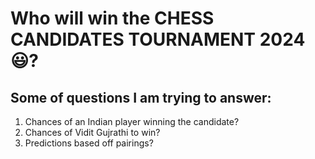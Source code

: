 # Who will win the CHESS CANDIDATES TOURNAMENT 2024:smiley:?

## Some of questions I am trying to answer:
1. Chances of an Indian player winning the candidate?
2. Chances of Vidit Gujrathi to win?
3. Predictions based off pairings?
